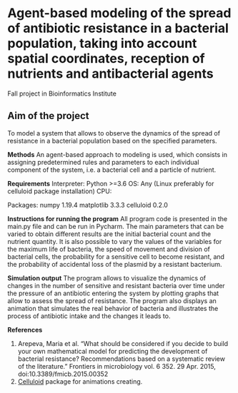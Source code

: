 # Agent-based modeling of the spread of antibiotic resistance in a bacterial population, taking into account spatial coordinates, reception of nutrients and antibacterial agents
Fall project in Bioinformatics Institute  

## Aim of the project
To model a system that allows to observe the dynamics of the spread of resistance in a bacterial population based on the specified parameters.  

**Methods**
An agent-based approach to modeling is used, which consists in assigning predetermined rules and parameters to each individual component of the system, i.e. a bacterial cell and a particle of nutrient.  

**Requirements**
Interpreter: Python >=3.6
OS: Any (Linux preferably for celluloid package installation)
CPU: 

Packages:
numpy 1.19.4
matplotlib 3.3.3
celluloid 0.2.0  

**Instructions for running the program**
All program code is presented in the main.py file and can be run in Pycharm.
The main parameters that can be varied to obtain different results are the initial bacterial count and the nutrient quantity. It is also possible to vary the values of the variables for the maximum life of bacteria, the speed of movement and division of bacterial cells, the probability for a sensitive cell to become resistant, and the probability of accidental loss of the plasmid by a resistant bacterium.  

**Simulation output**
The program allows to visualize the dynamics of changes in the number of sensitive and resistant bacteria over time under the pressure of an antibiotic entering the system by plotting graphs that allow to assess the spread of resistance. The program also displays an animation that simulates the real behavior of bacteria and illustrates the process of antibiotic intake and the changes it leads to.  

**References**
1. Arepeva, Maria et al. “What should be considered if you decide to build your own mathematical model for predicting the development of bacterial resistance? Recommendations based on a systematic review of the literature.” Frontiers in microbiology vol. 6 352. 29 Apr. 2015, doi:10.3389/fmicb.2015.00352
2. [Celluloid](https://github.com/jwkvam/celluloid) package for animations creating.
